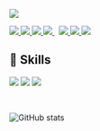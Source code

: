 ![](https://komarev.com/ghpvc/?username=FlutterBoyfriend)




<a href="https://api.whatsapp.com/send?phone=2349068732878&text=Hello%20Dammy,%20I%20got%20your%20contact%20from%20your%20Github%20profile" alt="Connect on Whatsapp"> 
    <img src="https://img.shields.io/badge/WHATSAPP-%2325D366.svg?&style=for-the-badge&logo=whatsapp&logoColor=white" /> 
</a>
<a href="https://www.twitter.com/@ichie200" alt="Follow Me on Twitter"> 
    <img src="https://img.shields.io/badge/twitter-%231DA1F2.svg?&style=for-the-badge&logo=twitter&logoColor=white" />
</a>
<a href="https://www.instagram.com/@ichie209" alt="Follow Me on Instagram"> 
    <img src="https://img.shields.io/badge/instagram-%23D14831.svg?&style=for-the-badge&logo=instagram&logoColor=white" />
</a>
<a href="https://https://skype.com/live:.cid.c6159aa18ce5059f" alt="Follow Me on Twitter"> 
    <img src="https://img.shields.io/badge/skype-%231DA1F2.svg?&style=for-the-badge&logo=skype&logoColor=white" />
</a>
</a>&nbsp;
<a href="mailto: formatable2018@gmail.com@gmail.com">
  <img src="https://img.shields.io/badge/email me-%23D14836.svg?&style=for-the-badge&logo=gmail&logoColor=white" />
</a>
<a href="https:t.me/ichie200 alt="messsage on Telegram"> 
    <img src="https://img.shields.io/badge/telegram-%231DA1F2.svg?&style=for-the-badge&logo=telegram&logoColor=skyblue" />
</a>
 <a href="https:www.linkedin.com/in/dammy-richie-506a60224 alt="messsage on linkedln"> 
    <img src="https://img.shields.io/badge/linkedln-%231DA1F2.svg?&style=for-the-badge&logo=telegram&logoColor=blue" />
</a>                                                                                                                    

## 🚀 Skills

<img src="https://img.shields.io/badge/javascript-%23F7DF1E.svg?&style=for-the-badge&logo=javascript&logoColor=white" /> <img src="https://img.shields.io/badge/kotlin-%FA26A0.svg?&style=for-the-badge&logo=kotlin&logoColor=white" /> <img src="https://img.shields.io/badge/flutter-%2302569B.svg?&style=for-the-badge&logo=flutter&logoColor=white" />

<br>

![GitHub stats](https://github-readme-stats.vercel.app/api?username=FlutterBoyfriend&show_icons=true)

